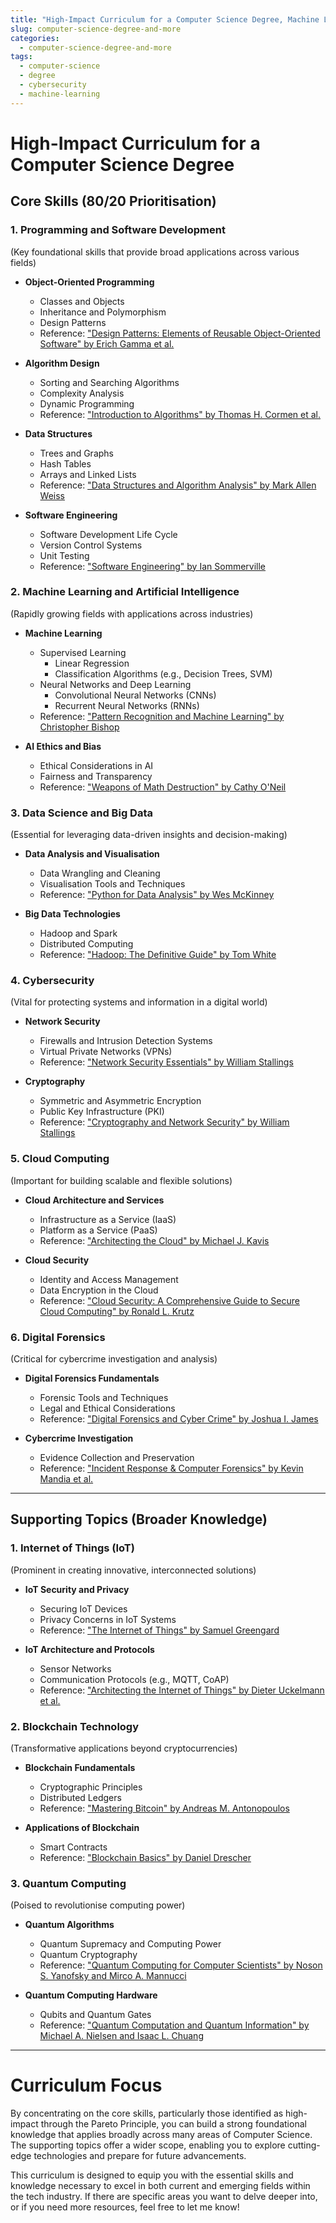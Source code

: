 ```yaml
---
title: "High-Impact Curriculum for a Computer Science Degree, Machine Learning, Cybersecurity, IoT, Quantum and more"
slug: computer-science-degree-and-more
categories:
  - computer-science-degree-and-more
tags:
  - computer-science
  - degree
  - cybersecurity
  - machine-learning
---
```



# High-Impact Curriculum for a Computer Science Degree

## Core Skills (80/20 Prioritisation)

### 1. Programming and Software Development
(Key foundational skills that provide broad applications across various fields)

- **Object-Oriented Programming**
  - Classes and Objects
  - Inheritance and Polymorphism
  - Design Patterns
  - Reference: ["Design Patterns: Elements of Reusable Object-Oriented Software" by Erich Gamma et al.](https://www.oreilly.com/library/view/design-patterns-elements/0201633612/)

- **Algorithm Design**
  - Sorting and Searching Algorithms
  - Complexity Analysis
  - Dynamic Programming
  - Reference: ["Introduction to Algorithms" by Thomas H. Cormen et al.](https://mitpress.mit.edu/9780262046305/introduction-to-algorithms/)

- **Data Structures**
  - Trees and Graphs
  - Hash Tables
  - Arrays and Linked Lists
  - Reference: ["Data Structures and Algorithm Analysis" by Mark Allen Weiss](https://www.pearson.com/store/p/data-structures-and-algorithm-analysis-in-c/P100002227470/9780132576277)

- **Software Engineering**
  - Software Development Life Cycle
  - Version Control Systems
  - Unit Testing
  - Reference: ["Software Engineering" by Ian Sommerville](https://www.pearson.com/store/p/software-engineering/P100000634356/9780133943030)

### 2. Machine Learning and Artificial Intelligence
(Rapidly growing fields with applications across industries)

- **Machine Learning**
  - Supervised Learning
    - Linear Regression
    - Classification Algorithms (e.g., Decision Trees, SVM)
  - Neural Networks and Deep Learning
    - Convolutional Neural Networks (CNNs)
    - Recurrent Neural Networks (RNNs)
  - Reference: ["Pattern Recognition and Machine Learning" by Christopher Bishop](https://www.springer.com/gp/book/9780387310732)

- **AI Ethics and Bias**
  - Ethical Considerations in AI
  - Fairness and Transparency
  - Reference: ["Weapons of Math Destruction" by Cathy O'Neil](https://weapons-of-math-destruction.pubpub.org/)

### 3. Data Science and Big Data
(Essential for leveraging data-driven insights and decision-making)

- **Data Analysis and Visualisation**
  - Data Wrangling and Cleaning
  - Visualisation Tools and Techniques
  - Reference: ["Python for Data Analysis" by Wes McKinney](https://www.oreilly.com/library/view/python-for-data/9781491957653/)

- **Big Data Technologies**
  - Hadoop and Spark
  - Distributed Computing
  - Reference: ["Hadoop: The Definitive Guide" by Tom White](https://www.oreilly.com/library/view/hadoop-the-definitive/9781491901687/)

### 4. Cybersecurity
(Vital for protecting systems and information in a digital world)

- **Network Security**
  - Firewalls and Intrusion Detection Systems
  - Virtual Private Networks (VPNs)
  - Reference: ["Network Security Essentials" by William Stallings](https://www.pearson.com/store/p/network-security-essentials-applications-and-standards/P100002083373/9780134444284)

- **Cryptography**
  - Symmetric and Asymmetric Encryption
  - Public Key Infrastructure (PKI)
  - Reference: ["Cryptography and Network Security" by William Stallings](https://www.pearson.com/store/p/cryptography-and-network-security-principles-and-practice/P100002058386/9780134444284)

### 5. Cloud Computing
(Important for building scalable and flexible solutions)

- **Cloud Architecture and Services**
  - Infrastructure as a Service (IaaS)
  - Platform as a Service (PaaS)
  - Reference: ["Architecting the Cloud" by Michael J. Kavis](https://www.wiley.com/en-us/Architecting+the+Cloud%3A+Design+Decisions+for+Cloud+Computing+Service+Models+SaaS%2C+PaaS%2C+and+IaaS-p-9781118617618)

- **Cloud Security**
  - Identity and Access Management
  - Data Encryption in the Cloud
  - Reference: ["Cloud Security: A Comprehensive Guide to Secure Cloud Computing" by Ronald L. Krutz](https://www.wiley.com/en-us/Cloud+Security%3A+A+Comprehensive+Guide+to+Secure+Cloud+Computing-p-9780470589878)

### 6. Digital Forensics
(Critical for cybercrime investigation and analysis)

- **Digital Forensics Fundamentals**
  - Forensic Tools and Techniques
  - Legal and Ethical Considerations
  - Reference: ["Digital Forensics and Cyber Crime" by Joshua I. James](https://www.springer.com/gp/book/9783319961479)

- **Cybercrime Investigation**
  - Evidence Collection and Preservation
  - Reference: ["Incident Response & Computer Forensics" by Kevin Mandia et al.](https://www.mhprofessional.com/incident-response-computer-forensics-third-edition-9780071798686-usa)

---

## Supporting Topics (Broader Knowledge)

### 1. Internet of Things (IoT)
(Prominent in creating innovative, interconnected solutions)

- **IoT Security and Privacy**
  - Securing IoT Devices
  - Privacy Concerns in IoT Systems
  - Reference: ["The Internet of Things" by Samuel Greengard](https://mitpress.mit.edu/9780262527736/the-internet-of-things/)

- **IoT Architecture and Protocols**
  - Sensor Networks
  - Communication Protocols (e.g., MQTT, CoAP)
  - Reference: ["Architecting the Internet of Things" by Dieter Uckelmann et al.](https://www.springer.com/gp/book/9783642191565)

### 2. Blockchain Technology
(Transformative applications beyond cryptocurrencies)

- **Blockchain Fundamentals**
  - Cryptographic Principles
  - Distributed Ledgers
  - Reference: ["Mastering Bitcoin" by Andreas M. Antonopoulos](https://www.oreilly.com/library/view/mastering-bitcoin-2nd/9781491954379/)

- **Applications of Blockchain**
  - Smart Contracts
  - Reference: ["Blockchain Basics" by Daniel Drescher](https://www.apress.com/gp/book/9781484226032)

### 3. Quantum Computing
(Poised to revolutionise computing power)

- **Quantum Algorithms**
  - Quantum Supremacy and Computing Power
  - Quantum Cryptography
  - Reference: ["Quantum Computing for Computer Scientists" by Noson S. Yanofsky and Mirco A. Mannucci](https://www.cambridge.org/core/books/quantum-computing-for-computer-scientists/1E9B38B601C183C2379BA06A47306D82)

- **Quantum Computing Hardware**
  - Qubits and Quantum Gates
  - Reference: ["Quantum Computation and Quantum Information" by Michael A. Nielsen and Isaac L. Chuang](https://www.cambridge.org/core/books/quantum-computation-and-quantum-information/50DC8FD5B64A520994EECD7AEAA8F4C7)

---

# Curriculum Focus

By concentrating on the core skills, particularly those identified as high-impact through the Pareto Principle, you can build a strong foundational knowledge that applies broadly across many areas of Computer Science. The supporting topics offer a wider scope, enabling you to explore cutting-edge technologies and prepare for future advancements.

This curriculum is designed to equip you with the essential skills and knowledge necessary to excel in both current and emerging fields within the tech industry. If there are specific areas you want to delve deeper into, or if you need more resources, feel free to let me know!
